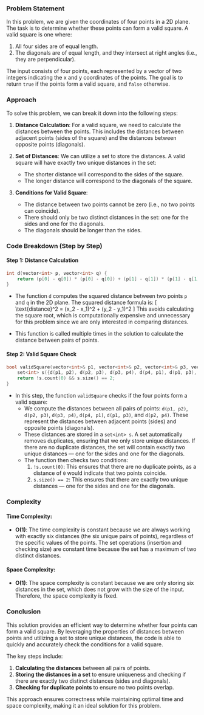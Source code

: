 ### Problem Statement

In this problem, we are given the coordinates of four points in a 2D plane. The task is to determine whether these points can form a valid square. A valid square is one where:
1. All four sides are of equal length.
2. The diagonals are of equal length, and they intersect at right angles (i.e., they are perpendicular).

The input consists of four points, each represented by a vector of two integers indicating the x and y coordinates of the points. The goal is to return `true` if the points form a valid square, and `false` otherwise.

### Approach

To solve this problem, we can break it down into the following steps:

1. **Distance Calculation**: For a valid square, we need to calculate the distances between the points. This includes the distances between adjacent points (sides of the square) and the distances between opposite points (diagonals). 
   
2. **Set of Distances**: We can utilize a set to store the distances. A valid square will have exactly two unique distances in the set:
   - The shorter distance will correspond to the sides of the square.
   - The longer distance will correspond to the diagonals of the square.
   
3. **Conditions for Valid Square**:
   - The distance between two points cannot be zero (i.e., no two points can coincide).
   - There should only be two distinct distances in the set: one for the sides and one for the diagonals.
   - The diagonals should be longer than the sides.

### Code Breakdown (Step by Step)

#### Step 1: Distance Calculation
```cpp
int d(vector<int> p, vector<int> q) {
    return (p[0] - q[0]) * (p[0] - q[0]) + (p[1] - q[1]) * (p[1] - q[1]);
}
```
- The function `d` computes the squared distance between two points `p` and `q` in the 2D plane. The squared distance formula is:
  \[
  \text{distance}^2 = (x_2 - x_1)^2 + (y_2 - y_1)^2
  \]
  This avoids calculating the square root, which is computationally expensive and unnecessary for this problem since we are only interested in comparing distances.
  
- This function is called multiple times in the solution to calculate the distance between pairs of points.

#### Step 2: Valid Square Check
```cpp
bool validSquare(vector<int>& p1, vector<int>& p2, vector<int>& p3, vector<int>& p4) {
    set<int> s({d(p1, p2), d(p2, p3), d(p3, p4), d(p4, p1), d(p1, p3), d(p2, p4)});
    return !s.count(0) && s.size() == 2;
}
```
- In this step, the function `validSquare` checks if the four points form a valid square:
  - We compute the distances between all pairs of points: `d(p1, p2)`, `d(p2, p3)`, `d(p3, p4)`, `d(p4, p1)`, `d(p1, p3)`, and `d(p2, p4)`. These represent the distances between adjacent points (sides) and opposite points (diagonals).
  - These distances are stored in a `set<int> s`. A set automatically removes duplicates, ensuring that we only store unique distances. If there are no duplicate distances, the set will contain exactly two unique distances — one for the sides and one for the diagonals.
  - The function then checks two conditions:
    1. `!s.count(0)`: This ensures that there are no duplicate points, as a distance of `0` would indicate that two points coincide.
    2. `s.size() == 2`: This ensures that there are exactly two unique distances — one for the sides and one for the diagonals.

### Complexity

#### Time Complexity:
- **O(1)**: The time complexity is constant because we are always working with exactly six distances (the six unique pairs of points), regardless of the specific values of the points. The set operations (insertion and checking size) are constant time because the set has a maximum of two distinct distances.

#### Space Complexity:
- **O(1)**: The space complexity is constant because we are only storing six distances in the set, which does not grow with the size of the input. Therefore, the space complexity is fixed.

### Conclusion

This solution provides an efficient way to determine whether four points can form a valid square. By leveraging the properties of distances between points and utilizing a set to store unique distances, the code is able to quickly and accurately check the conditions for a valid square. 

The key steps include:
1. **Calculating the distances** between all pairs of points.
2. **Storing the distances in a set** to ensure uniqueness and checking if there are exactly two distinct distances (sides and diagonals).
3. **Checking for duplicate points** to ensure no two points overlap.

This approach ensures correctness while maintaining optimal time and space complexity, making it an ideal solution for this problem.